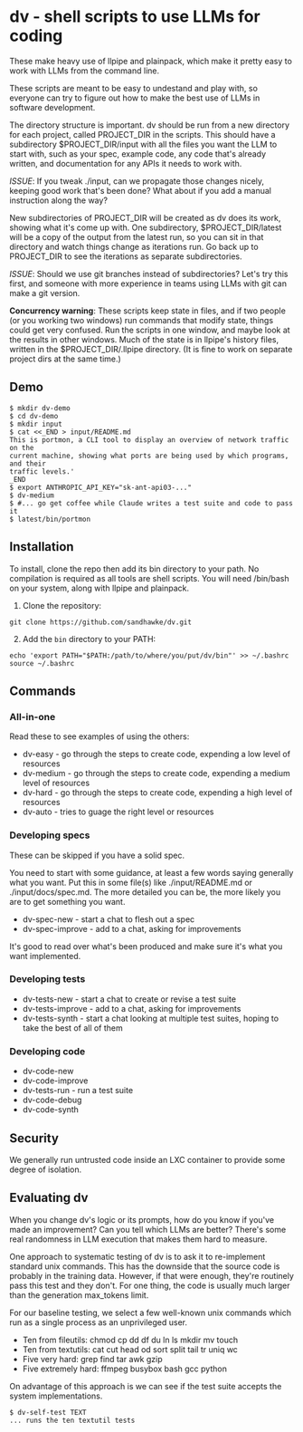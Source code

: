 # dv - shell scripts to use LLMs for coding

These make heavy use of llpipe and plainpack, which make it pretty easy to work with LLMs from the command line.

These scripts are meant to be easy to undestand and play with, so everyone can try to figure out how to make the best use of LLMs in software development.

The directory structure is important. dv should be run from a new directory for each project, called PROJECT_DIR in the scripts. This should have a subdirectory $PROJECT_DIR/input with all the files you want the LLM to start with, such as your spec, example code, any code that's already written, and documentation for any APIs it needs to work with.

*ISSUE*: If you tweak ./input, can we propagate those changes nicely, keeping good work that's been done? What about if you add a manual instruction along the way?

New subdirectories of PROJECT_DIR will be created as dv does its work, showing what it's come up with. One subdirectory, $PROJECT_DIR/latest will be a copy of the output from the latest run, so you can sit in that directory and watch things change as iterations run. Go back up to PROJECT_DIR to see the iterations as separate subdirectories.

*ISSUE*: Should we use git branches instead of subdirectories? Let's try this first, and someone with more experience in teams using LLMs with git can make a git version.

**Concurrency warning**: These scripts keep state in files, and if two people (or you working two windows) run commands that modify state, things could get very confused. Run the scripts in one window, and maybe look at the results in other windows.  Much of the state is in llpipe's history files, written in the $PROJECT_DIR/.llpipe directory. (It is fine to work on separate project dirs at the same time.)

## Demo

```terminal
$ mkdir dv-demo
$ cd dv-demo
$ mkdir input
$ cat <<_END > input/README.md
This is portmon, a CLI tool to display an overview of network traffic on the
current machine, showing what ports are being used by which programs, and their
traffic levels.'
_END
$ export ANTHROPIC_API_KEY="sk-ant-api03-..."
$ dv-medium
$ #... go get coffee while Claude writes a test suite and code to pass it
$ latest/bin/portmon
```

## Installation

To install, clone the repo then add its bin directory to your path. No compilation is required as all tools are shell scripts. You will need /bin/bash on your system, along with llpipe and plainpack.

1. Clone the repository:
```
git clone https://github.com/sandhawke/dv.git
```

2. Add the `bin` directory to your PATH:
```
echo 'export PATH="$PATH:/path/to/where/you/put/dv/bin"' >> ~/.bashrc
source ~/.bashrc
```

## Commands

### All-in-one

Read these to see examples of using the others:

* dv-easy - go through the steps to create code, expending a low level of resources
* dv-medium - go through the steps to create code, expending a medium level of resources
* dv-hard - go through the steps to create code, expending a high level of resources
* dv-auto - tries to guage the right level or resources

### Developing specs

These can be skipped if you have a solid spec.

You need to start with some guidance, at least a few words saying generally what you want. Put this in some file(s) like ./input/README.md or ./input/docs/spec.md. The more detailed you can be, the more likely you are to get something you want.

* dv-spec-new - start a chat to flesh out a spec
* dv-spec-improve - add to a chat, asking for improvements

It's good to read over what's been produced and make sure it's what you want implemented.

### Developing tests

* dv-tests-new - start a chat to create or revise a test suite
* dv-tests-improve - add to a chat, asking for improvements
* dv-tests-synth - start a chat looking at multiple test suites, hoping to take the best of all of them

### Developing code

* dv-code-new
* dv-code-improve
* dv-tests-run - run a test suite
* dv-code-debug
* dv-code-synth

## Security

We generally run untrusted code inside an LXC container to provide some degree of isolation.

## Evaluating dv

When you change dv's logic or its prompts, how do you know if you've made an improvement? Can you tell which LLMs are better? There's some real randomness in LLM execution that makes them hard to measure.

One approach to systematic testing of dv is to ask it to re-implement standard unix commands. This has the downside that the source code is probably in the training data. However, if that were enough, they're routinely pass this test and they don't. For one thing, the code is usually much larger than the generation max_tokens limit.

For our baseline testing, we select a few well-known unix commands which run as a single process as an unprivileged user.

* Ten from fileutils: chmod cp dd df du ln ls mkdir mv touch
* Ten from textutils: cat cut head od sort split tail tr uniq wc
* Five very hard: grep find tar awk gzip
* Five extremely hard: ffmpeg busybox bash gcc python

On advantage of this approach is we can see if the test suite accepts the system implementations.

```terminal
$ dv-self-test TEXT
... runs the ten textutil tests
```
